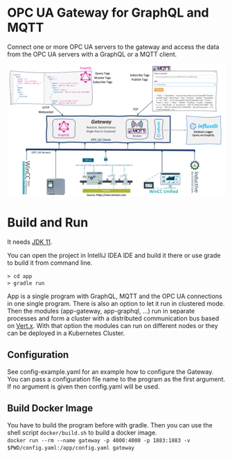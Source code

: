 # OPC UA Gateway for GraphQL and MQTT

Connect one or more OPC UA servers to the gateway and access the data from the OPC UA servers with a GraphQL or a MQTT client.

![Gateway](doc/Gateway.png)

# Build and Run

It needs [JDK 11](https://openjdk.java.net/projects/jdk/11/).

You can open the project in IntelliJ IDEA IDE and build it there or use grade to build it from command line.

```
> cd app
> gradle run
```

App is a single program with GraphQL, MQTT and the OPC UA connections in one single program. There is also an option to let it run in clustered mode. Then the modules (app-gateway, app-graphql, ...) run in separate processes and form a cluster with a distributed communication bus based on [Vert.x](https://vertx.io). With that option the modules can run on different nodes or they can be deployed in a Kubernetes Cluster.

## Configuration

See config-example.yaml for an example how to configure the Gateway. You can pass a configuration file name to the program as the first argument. If no argument is given then config.yaml will be used.


## Build Docker Image

You have to build the program before with gradle. Then you can use the shell script `docker/build.sh` to build a docker image.  
`docker run --rm --name gateway -p 4000:4000 -p 1883:1883 -v $PWD/config.yaml:/app/config.yaml gateway`
